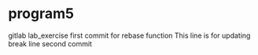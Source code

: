 # program5
gitlab
lab_exercise
first commit for rebase function
This line is for updating break line second commit
